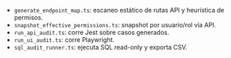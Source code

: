 - `generate_endpoint_map.ts`: escaneo estático de rutas API y heurística de permisos.
- `snapshot_effective_permissions.ts`: snapshot por usuario/rol vía API.
- `run_api_audit.ts`: corre Jest sobre casos generados.
- `run_ui_audit.ts`: corre Playwright.
- `sql_audit_runner.ts`: ejecuta SQL read-only y exporta CSV.

